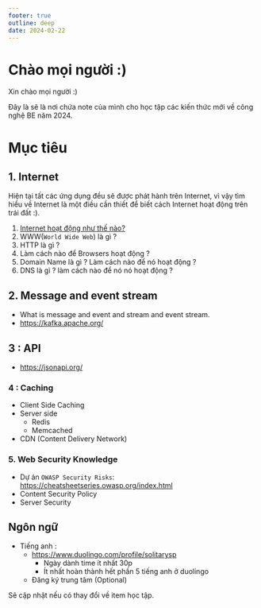```yaml
---
footer: true
outline: deep
date: 2024-02-22
---
```


# Chào mọi người :)

Xin chào mọi người :)

Đây là sẽ là nơi chứa note của mình cho học tập các kiến thức mới về công nghệ BE năm 2024.

# Mục tiêu
## 1. Internet
Hiện tại tất các ứng dụng đều sẽ được phát hành trên Internet, vì vậy tìm hiểu về Internet là một điều cần thiết để biết cách Internet hoạt động trên trái đất :).

1. [Internet hoạt động như thế nào?](2024-03-14-Internet-Internet-hoat-dong-nhu-the-nao.md)
2. WWW(`World Wide Web`) là gì ?
3. HTTP là gì ?
4. Làm cách nào để Browsers hoạt động ?
5. Domain Name là gì ? Làm cách nào để nó hoạt động ?
6. DNS là gì ? làm cách nào để nó nó hoạt động ?

## 2. Message and event stream
- What is message and event and stream and event stream.
- https://kafka.apache.org/
## 3 : API
 - https://jsonapi.org/
### 4 : Caching
- Client Side Caching
- Server side
  - Redis
  - Memcached
- CDN (Content Delivery Network)

### 5. Web Security Knowledge
- Dự án `OWASP Security Risks`: https://cheatsheetseries.owasp.org/index.html
- Content Security Policy
- Server Security

##  Ngôn ngữ
- Tiếng anh : 
  - https://www.duolingo.com/profile/solitarysp
    - Ngày dành time ít nhất 30p 
    - Ít nhất hoàn thành hết phần 5 tiếng anh ở duolingo
  - Đăng ký trung tâm (Optional)
 
Sẽ cập nhật nếu có thay đổi về item học tập.
